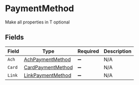 # PaymentMethod

Make all properties in T optional


## Fields

| Field                                                         | Type                                                          | Required                                                      | Description                                                   |
| ------------------------------------------------------------- | ------------------------------------------------------------- | ------------------------------------------------------------- | ------------------------------------------------------------- |
| `Ach`                                                         | [AchPaymentMethod](../../Models/Shared/AchPaymentMethod.md)   | :heavy_minus_sign:                                            | N/A                                                           |
| `Card`                                                        | [CardPaymentMethod](../../Models/Shared/CardPaymentMethod.md) | :heavy_minus_sign:                                            | N/A                                                           |
| `Link`                                                        | [LinkPaymentMethod](../../Models/Shared/LinkPaymentMethod.md) | :heavy_minus_sign:                                            | N/A                                                           |